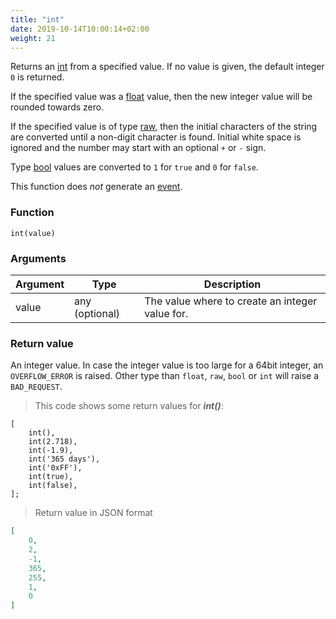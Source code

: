 ```yaml
---
title: "int"
date: 2019-10-14T10:00:14+02:00
weight: 21
---
```


Returns an [int](../../data-types/integer) from a specified value.
If no value is given, the default integer `0` is returned.

If the specified value was a [float](../../data-types/floating-point) value, then the
new integer value will be rounded towards zero.

If the specified value is of type [raw](../../data-types/string-raw), then the initial characters
of the string are converted until a non-digit character is found.
Initial white space is ignored and the number may start with an optional `+` or `-` sign.

Type [bool](../../data-types/boolean) values are converted to `1` for `true` and `0` for `false`.

This function does *not* generate an [event](../../events).

### Function
`int(value)`

### Arguments
Argument | Type | Description
-------- | ---- | -----------
value | any (optional) | The value where to create an integer value for.

### Return value
An integer value. In case the integer value is too large for a 64bit integer,
an `OVERFLOW_ERROR` is raised. Other type than `float`, `raw`, `bool` or `int`
will raise a `BAD_REQUEST`.

> This code shows some return values for ***int()***:

```thingsdb,json_response
[
    int(),
    int(2.718),
    int(-1.9),
    int('365 days'),
    int('0xFF'),
    int(true),
    int(false),
];
```

> Return value in JSON format

```json
[
    0,
    2,
    -1,
    365,
    255,
    1,
    0
]
```
